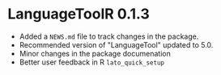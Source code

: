# LanguageToolR 0.1.3

* Added a `NEWS.md` file to track changes in the package.
* Recommended version of "LanguageTool" updated to 5.0.
* Minor changes in the package documenation
* Better user feedback in R `lato_quick_setup`
